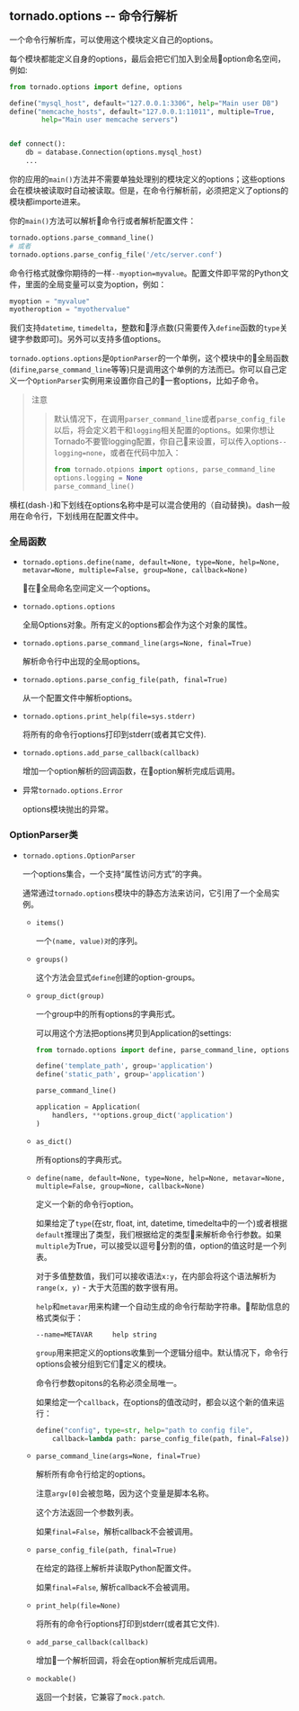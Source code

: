 ## tornado.options -- 命令行解析

一个命令行解析库，可以使用这个模块定义自己的options。

每个模块都能定义自身的options，最后会把它们加入到全局option命名空间，例如:

```python
from tornado.options import define, options

define("mysql_host", default="127.0.0.1:3306", help="Main user DB")
define("memcache_hosts", default="127.0.0.1:11011", multiple=True,
        help="Main user memcache servers")


def connect():
    db = database.Connection(options.mysql_host)
    ...
```

你的应用的`main()`方法并不需要单独处理别的模块定义的options；这些options会在模块被读取时自动被读取。但是，在命令行解析前，必须把定义了options的模块都importe进来。

你的`main()`方法可以解析命令行或者解析配置文件：

```python
tornado.options.parse_command_line()
# 或者
tornado.options.parse_config_file('/etc/server.conf')
```

命令行格式就像你期待的一样`--myoption=myvalue`。配置文件即平常的Python文件，里面的全局变量可以变为option，例如：

```python
myoption = "myvalue"
myotheroption = "myothervalue"
```

我们支持`datetime`, `timedelta`，整数和浮点数(只需要传入`define`函数的`type`关键字参数即可)。另外可以支持多值options。

`tornado.options.options`是`OptionParser`的一个单例，这个模块中的全局函数(`difine`,`parse_command_line`等等)只是调用这个单例的方法而已。你可以自己定义一个`OptionParser`实例用来设置你自己的一套options，比如子命令。

> 注意
>
>> 默认情况下，在调用`parser_command_line`或者`parse_config_file`以后，将会定义若干和`logging`相关配置的options。如果你想让Tornado不要管logging配置，你自己来设置，可以传入options`--logging=none`，或者在代码中加入：
>> ```python
>> from tornado.otpions import options, parse_command_line
>> options.logging = None
>> parse_command_line()
>> ```

横杠(dash`-`)和下划线在options名称中是可以混合使用的（自动替换)。dash一般用在命令行，下划线用在配置文件中。

### 全局函数

- `tornado.options.define(name, default=None, type=None, help=None, metavar=None, multiple=False, group=None, callback=None)`

    在全局命名空间定义一个options。

- `tornado.options.options`

    全局Options对象。所有定义的options都会作为这个对象的属性。

- `tornado.options.parse_command_line(args=None, final=True)`

    解析命令行中出现的全局options。

- `tornado.options.parse_config_file(path, final=True)`

    从一个配置文件中解析options。

- `tornado.options.print_help(file=sys.stderr)`

    将所有的命令行options打印到stderr(或者其它文件).

- `tornado.options.add_parse_callback(callback)`

    增加一个option解析的回调函数，在option解析完成后调用。

- 异常`tornado.options.Error`

    options模块抛出的异常。


### OptionParser类

- `tornado.options.OptionParser`

    一个options集合，一个支持“属性访问方式”的字典。

    通常通过`tornado.options`模块中的静态方法来访问，它引用了一个全局实例。

    - `items()`

        一个`(name, value)对`的序列。

    - `groups()`

        这个方法会显式`define`创建的option-groups。

    - `group_dict(group)`

        一个group中的所有options的字典形式。

        可以用这个方法把options拷贝到Application的settings:

        ```python
        from tornado.options import define, parse_command_line, options

        define('template_path', group='application')
        define('static_path', group='application')

        parse_command_line()

        application = Application(
            handlers, **options.group_dict('application')
        )
        ```

    - `as_dict()`

        所有options的字典形式。

    - `define(name, default=None, type=None, help=None, metavar=None, multiple=False, group=None, callback=None)`

        定义一个新的命令行option。

        如果给定了`type`(在str, float, int, datetime, timedelta中的一个)或者根据`default`推理出了类型，我们根据给定的类型来解析命令行参数。如果`multiple`为True，可以接受以逗号分割的值，option的值这时是一个列表。

        对于多值整数值，我们可以接收语法`x:y`，在内部会将这个语法解析为`range(x, y)` - 大于大范围的数字很有用。

        `help`和`metavar`用来构建一个自动生成的命令行帮助字符串。帮助信息的格式类似于：

        `--name=METAVAR     help string`

        `group`用来把定义的options收集到一个逻辑分组中。默认情况下，命令行options会被分组到它们定义的模块。

        命令行参数opitons的名称必须全局唯一。

        如果给定一个`callback`，在options的值改动时，都会以这个新的值来运行：

        ```python
        define("config", type=str, help="path to config file",
            callback=lambda path: parse_config_file(path, final=False))
        ```

    - `parse_command_line(args=None, final=True)`

        解析所有命令行给定的options。

        注意`argv[0]`会被忽略，因为这个变量是脚本名称。

        这个方法返回一个参数列表。

        如果`final=False`，解析callback不会被调用。

    - `parse_config_file(path, final=True)`

        在给定的路径上解析并读取Python配置文件。

        如果`final=False`, 解析callback不会被调用。

    - `print_help(file=None)`

        将所有的命令行options打印到stderr(或者其它文件).

    - `add_parse_callback(callback)`

        增加一个解析回调，将会在option解析完成后调用。

    - `mockable()`

        返回一个封装，它兼容了`mock.patch`.

        